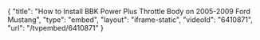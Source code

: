 {
    "title": "How to Install BBK Power Plus Throttle Body on 2005-2009 Ford Mustang",
    "type": "embed",
    "layout": "iframe-static",
    "videoId": "6410871",
    "url": "\/tvpembed\/6410871"
}